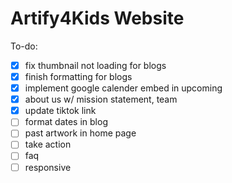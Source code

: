 # Artify4Kids Website

To-do:

- [x] fix thumbnail not loading for blogs
- [x] finish formatting for blogs
- [x] implement google calender embed in upcoming
- [x] about us w/ mission statement, team
- [x] update tiktok link
- [ ] format dates in blog
- [ ] past artwork in home page
- [ ] take action
- [ ] faq
- [ ] responsive

